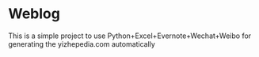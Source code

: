 # Weblog
This is a simple project to use Python+Excel+Evernote+Wechat+Weibo for generating the yizhepedia.com automatically
